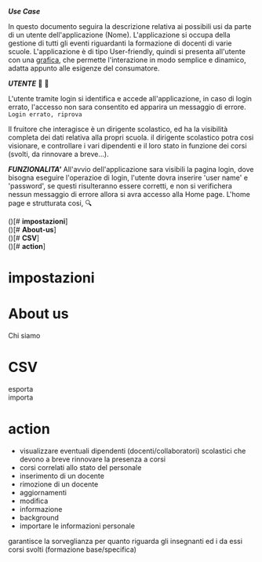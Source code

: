
***Use Case***

In questo documento seguira la descrizione relativa ai possibili usi da parte di un utente dell'applicazione (Nome).
L'applicazione si occupa della gestione di tutti gli eventi riguardanti la formazione di docenti di varie scuole.
L'applicazione è di tipo User-friendly, quindi si presenta all'utente con una [grafica](Grafica.md), che permette l'interazione in modo semplice e dinamico, adatta appunto alle esigenze del consumatore.


***UTENTE***
:bust_in_silhouette: :closed_lock_with_key:

L'utente tramite login si identifica e accede all'applicazione, in caso di login errato, l'accesso non sara consentito ed apparira un messaggio di errore.
`Login errato, riprova`

Il fruitore che interagisce è un dirigente scolastico, ed ha la visibilità completa dei dati relativa alla propri scuola.
il dirigente scolastico potra cosi visionare, e controllare i vari dipendenti e il loro stato in funzione dei corsi (svolti, da rinnovare a breve...).

***FUNZIONALITA'*** 
All'avvio dell'applicazione sara visibili la pagina login, dove bisogna eseguire l'operazioe di login, l'utente dovra inserire 'user name' e 'password', se questi risulteranno essere corretti, e non si verifichera nessun messaggio di errore allora si avra accesso alla Home page.
L'home page e strutturata cosi, 
:mag:


()[# **impostazioni**]<br>
()[# **About-us**]<br>
()[# **CSV**]<br>
()[# **action**]<br>

# **impostazioni**
# **About us**
  Chi siamo<br>
# **CSV**
  esporta<br>
  importa<br>
# **action**


* visualizzare eventuali dipendenti (docenti/collaboratori) scolastici che devono a breve rinnovare la presenza a corsi
* corsi correlati allo stato del personale 
* inserimento di un docente
* rimozione di un docente
* aggiornamenti
* modifica
* informazione
* background
* importare le informazioni personale

garantisce la sorveglianza per quanto riguarda gli insegnanti ed i da essi corsi svolti (formazione base/specifica)

